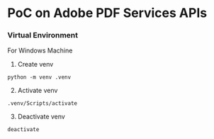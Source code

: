 # PoC on Adobe PDF Services APIs


### Virtual Environment
For Windows Machine
1. Create venv
```
python -m venv .venv
```
2. Activate venv
```
.venv/Scripts/activate
```
3. Deactivate venv
```
deactivate
```